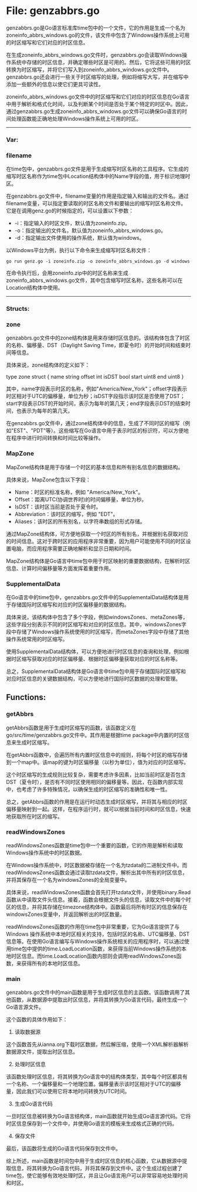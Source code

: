 # File: genzabbrs.go

genzabbrs.go是Go语言标准库time包中的一个文件，它的作用是生成一个名为zoneinfo_abbrs_windows.go的文件，该文件中包含了Windows操作系统上可用的时区缩写和它们对应的时区信息。

在生成zoneinfo_abbrs_windows.go文件时，genzabbrs.go会读取Windows操作系统中存储的时区信息，并确定哪些时区是可用的。然后，它将这些可用的时区转换为时区缩写，并将它们写入到zoneinfo_abbrs_windows.go文件中。genzabbrs.go还会进行一些关于时区缩写的处理，例如将缩写大写，并在缩写中添加一些额外的信息以使它们更具可读性。

zoneinfo_abbrs_windows.go文件中的时区缩写和它们对应的时区信息在Go语言中用于解析和格式化时间，以及判断某个时间是否处于某个特定的时区中。因此，通过genzabbrs.go生成zoneinfo_abbrs_windows.go文件可以确保Go语言的时间处理函数能正确地处理Windows操作系统上可用的时区。




---

### Var:

### filename

在time包中，genzabbrs.go文件是用于生成缩写时区名称的工具程序。它生成的缩写时区名称作为time包中Location结构体中的Name字段的值，用于标识地理时区。

在genzabbrs.go文件中，filename变量的作用是指定输入和输出的文件名。通过filename变量，可以指定要读取的时区名称文件和要输出的缩写时区名称文件。它是在调用genz.go的时候指定的，可以设置以下参数：

- -i：指定输入的时区文件，默认值为zoneinfo.zip。
- -o：指定输出的文件名，默认值为zoneinfo_abbrs_windows.go。
- -d：指定输出文件使用的操作系统，默认值为windows。

以Windows平台为例，执行以下命令来生成缩写时区名称文件：

```
go run genz.go -i zoneinfo.zip -o zoneinfo_abbrs_windows.go -d windows
```

在命令执行后，会用zoneinfo.zip中的时区名称来生成zoneinfo_abbrs_windows.go文件，其中包含缩写时区名称，这些名称可以在Location结构体中使用。






---

### Structs:

### zone

genzabbrs.go文件中的zone结构体是用来存储时区信息的。该结构体包含了时区的名称、偏移量、DST（Daylight Saving Time，即夏令时）的开始时间和结束时间等信息。

具体来说，zone结构体的定义如下：

type zone struct {
	name     string
	offset   int
	isDST    bool
	start    uint8
	end      uint8
}

其中，name字段表示时区的名称，例如"America/New_York"；offset字段表示时区相对于UTC的偏移量，单位为秒；isDST字段指示该时区是否使用了DST；start字段表示DST的开始时间，表示为每年的第几天；end字段表示DST的结束时间，也表示为每年的第几天。

在genzabbrs.go文件中，通过zone结构体中的信息，生成了不同时区的缩写（例如"EST"、"PDT"等）。这些缩写在Go语言中用于表示时区的标识符，可以方便地在程序中进行时间转换和时间比较等操作。



### MapZone

MapZone结构体是用于存储一个时区的基本信息和所有别名信息的数据结构。

具体来说，MapZone包含以下字段：

- Name：时区的标准名称，例如 "America/New_York"。
- Offset：距离UTC(协调世界时)的时间偏移量，单位为秒。
- IsDST：该时区当前是否处于夏令时。
- Abbreviation：该时区的缩写，例如 "EDT"。
- Aliases：该时区的所有别名，以字符串数组的形式存储。

通过MapZone结构体，可方便地获取一个时区的所有别名，并根据别名获取对应的时间信息。这对于跨时区的应用程序非常重要，因为用户可能使用不同的时区设置电脑，而应用程序需要正确地解析和显示日期和时间。

MapZone结构体是Go语言中time包中用于时区映射的重要数据结构，在解析时区信息、计算时间偏移量等方面发挥着重要作用。



### SupplementalData

在Go语言中的time包中，genzabbrs.go文件中的SupplementalData结构体是用于存储国际时区缩写和对应的时区偏移量的数据结构。

具体来说，该结构体中包含了多个字段，例如windowsZones、metaZones等，这些字段分别表示不同的时区缩写和对应的时区信息。其中，windowsZones字段中存储了Windows操作系统使用的时区缩写，而metaZones字段中存储了其他操作系统常用的时区缩写。

使用SupplementalData结构体，可以方便地进行时区信息的查询和处理，例如根据时区缩写获取对应的时区偏移量、根据时区偏移量获取对应的时区名称等。

总之，SupplementalData结构体是Go语言中time包中用于存储国际时区缩写和对应时区信息的关键数据结构，可以方便地进行国际时区数据的处理和管理。



## Functions:

### getAbbrs

getAbbrs函数是用于生成时区缩写的函数，该函数定义在go/src/time/genzabbrs.go文件中。其作用是根据time package中内置的时区信息来生成时区缩写。

在getAbbrs函数中，会遍历所有内置时区信息中的规则，将每个时区的缩写存储到一个map中。该map的键为时区偏移量（以秒为单位），值为对应的时区缩写。

这个时区缩写的生成规则比较复杂，需要考虑许多因素，比如当前时区是否包含DST（夏令时），是否有不同时区使用相同的偏移量等。因此，在函数内部实现中，也考虑了许多特殊情况，以确保生成的时区缩写的准确性和唯一性。

总之，getAbbrs函数的作用是在运行时动态生成时区缩写，并将其与相应的时区偏移量映射到一起。这样，在程序运行时，就可以根据当前时间和时区信息，快速地获取所在时区的缩写。



### readWindowsZones

readWindowsZones函数是time包中一个重要的函数，它的作用是解析和读取Windows操作系统中的时区数据。

在Windows操作系统中，时区数据被存储在一个名为tzdata的二进制文件中。而readWindowsZones函数会通过读取tzdata文件，解析出其中所有的时区信息，并将其保存在一个名为windowsZones的全局变量中。

具体来说，readWindowsZones函数会首先打开tzdata文件，并使用binary.Read函数从中读取文件头信息。接着，函数会根据文件头的信息，读取文件中的每个时区的信息，并将其存储在timezone结构体中。函数最后将所有时区的信息保存在windowsZones变量中，并返回解析出的时区数量。

readWindowsZones函数的作用在time包中非常重要，它为Go语言提供了与 Windows 操作系统中本地时区相关的支持，包括时区的名称、UTC偏移量、DST信息等。在使用Go语言编写与Windows操作系统相关的应用程序时，可以通过使用time包中提供的time.LoadLocation函数，来获得当前Windows操作系统的本地时区信息。而time.LoadLocation函数内部则会调用readWindowsZones函数，来获得所有的本地时区信息。



### main

genzabbrs.go文件中的main函数是用于生成时区信息的主函数。该函数调用了其他函数，从数据源中提取出时区信息，并将其转换为Go语言代码，最终生成一个Go语言源文件。

这个函数的具体作用如下：

1. 读取数据源

这个函数首先从ianna.org下载时区数据，然后解压缩，使用一个XML解析器解析数据源文件，提取出时区信息。

2. 处理时区信息

该函数处理时区信息，将其转换为Go语言中的结构体类型，其中每个时区都具有一个名称、一个偏移量和一个地理位置。偏移量表示该时区相对于UTC的偏移量，因此我们可以使用它将本地时间转换为UTC时间。

3. 生成Go语言代码

一旦时区信息被转换为Go语言结构体，main函数就开始生成Go语言源代码。它将时区信息保存到一个文件中，并使用Go语言的模板来生成格式正确的代码。

4. 保存文件

最后，该函数将生成的Go语言代码保存到文件中。

综上所述，main函数是时间包中用于生成时区信息的核心函数，它从数据源中提取信息，将其转换为Go语言代码，并将其保存到文件中。这个生成过程创建了time包，使它能够有效地处理时区，并且让Go语言用户可以非常容易地处理时间和时区。




